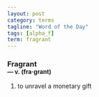 ```yaml
---
layout: post
category: terms
tagline: "Word of the Day"
tags: [alpha_f]
term: fragrant
---
```


<h3>Fragrant<br/> <small>&mdash; v. (fra<span>&middot;</span>grant)</small></h3>
<p><ol>
<li>to unravel a monetary gift</li>
</ol></p>
